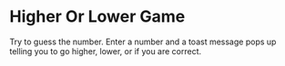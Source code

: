 # Higher Or Lower Game
Try to guess the number. Enter a number and a toast message pops up telling you to go higher, lower, or if you are correct.
